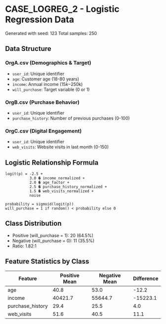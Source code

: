 # CASE_LOGREG_2 - Logistic Regression Data

Generated with seed: 123
Total samples: 250

## Data Structure

### OrgA.csv (Demographics & Target)
- `user_id`: Unique identifier
- `age`: Customer age (18-80 years)
- `income`: Annual income ($15k-$250k)
- `will_purchase`: Target variable (0 or 1)

### OrgB.csv (Purchase Behavior)
- `user_id`: Unique identifier
- `purchase_history`: Number of previous purchases (0-100)

### OrgC.csv (Digital Engagement)
- `user_id`: Unique identifier
- `web_visits`: Website visits in last month (0-150)

## Logistic Relationship Formula

```
logit(p) = -2.5 + 
           3.0 � income_normalized + 
           2.0 � age_factor + 
           2.5 � purchase_history_normalized + 
           1.5 � web_visits_normalized + 
           noise

probability = sigmoid(logit(p))
will_purchase = 1 if random() < probability else 0
```

## Class Distribution

- Positive (will_purchase = 1): 20 (64.5%)
- Negative (will_purchase = 0): 11 (35.5%)
- Ratio: 1.82:1

## Feature Statistics by Class

| Feature | Positive Mean | Negative Mean | Difference |
|---------|---------------|---------------|------------|
| age | 40.8 | 53.0 | -12.2 |
| income | 40421.7 | 55644.7 | -15223.1 |
| purchase_history | 29.4 | 25.5 | 4.0 |
| web_visits | 51.6 | 40.5 | 11.1 |
